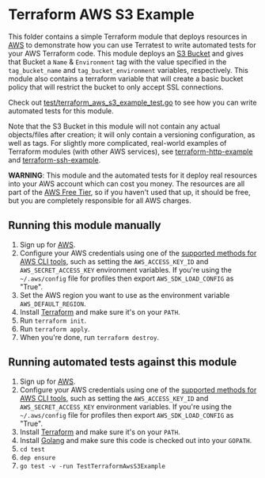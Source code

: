 # Terraform AWS S3 Example

This folder contains a simple Terraform module that deploys resources in [AWS](https://aws.amazon.com/) to demonstrate
how you can use Terratest to write automated tests for your AWS Terraform code. This module deploys an [S3
Bucket](https://aws.amazon.com/s3/) and gives that Bucket a `Name` & `Environment` tag with the value specified in the
`tag_bucket_name` and `tag_bucket_environment` variables, respectively.  This module also contains a terraform variable 
that will create a basic bucket policy that will restrict the bucket to only accept SSL connections.

Check out [test/terraform_aws_s3_example_test.go](https://github.com/terraform-modules-krish/terratest/blob/v0.19.5/test/terraform_aws_s3_example_test.go) to see how you can write
automated tests for this module.

Note that the S3 Bucket in this module will not contain any actual objects/files after creation; it will only contain a 
versioning configuration, as well as tags. For slightly more complicated, real-world examples of Terraform modules (with 
other AWS services), see [terraform-http-example](https://github.com/terraform-modules-krish/terratest/blob/v0.19.5/examples/terraform-http-example) and 
[terraform-ssh-example](https://github.com/terraform-modules-krish/terratest/blob/v0.19.5/examples/terraform-ssh-example).

**WARNING**: This module and the automated tests for it deploy real resources into your AWS account which can cost you
money. The resources are all part of the [AWS Free Tier](https://aws.amazon.com/free/), so if you haven't used that up,
it should be free, but you are completely responsible for all AWS charges.





## Running this module manually

1. Sign up for [AWS](https://aws.amazon.com/).
1. Configure your AWS credentials using one of the [supported methods for AWS CLI
   tools](https://docs.aws.amazon.com/cli/latest/userguide/cli-chap-getting-started.html), such as setting the
   `AWS_ACCESS_KEY_ID` and `AWS_SECRET_ACCESS_KEY` environment variables. If you're using the `~/.aws/config` file for profiles then export `AWS_SDK_LOAD_CONFIG` as "True".
1. Set the AWS region you want to use as the environment variable `AWS_DEFAULT_REGION`.
1. Install [Terraform](https://www.terraform.io/) and make sure it's on your `PATH`.
1. Run `terraform init`.
1. Run `terraform apply`.
1. When you're done, run `terraform destroy`.




## Running automated tests against this module

1. Sign up for [AWS](https://aws.amazon.com/).
1. Configure your AWS credentials using one of the [supported methods for AWS CLI
   tools](https://docs.aws.amazon.com/cli/latest/userguide/cli-chap-getting-started.html), such as setting the
   `AWS_ACCESS_KEY_ID` and `AWS_SECRET_ACCESS_KEY` environment variables. If you're using the `~/.aws/config` file for profiles then export `AWS_SDK_LOAD_CONFIG` as "True".
1. Install [Terraform](https://www.terraform.io/) and make sure it's on your `PATH`.
1. Install [Golang](https://golang.org/) and make sure this code is checked out into your `GOPATH`.
1. `cd test`
1. `dep ensure`
1. `go test -v -run TestTerraformAwsS3Example`
